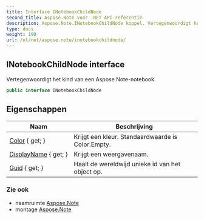 ```yaml
---
title: Interface INotebookChildNode
second_title: Aspose.Note voor .NET API-referentie
description: Aspose.Note.INotebookChildNode koppel. Vertegenwoordigt het kind van een Aspose.Notenotebook.
type: docs
weight: 190
url: /nl/net/aspose.note/inotebookchildnode/
---
```

## INotebookChildNode interface

Vertegenwoordigt het kind van een Aspose.Note-notebook.

```csharp
public interface INotebookChildNode
```

## Eigenschappen

| Naam | Beschrijving |
| --- | --- |
| [Color](../../aspose.note/inotebookchildnode/color/) { get; } | Krijgt een kleur. Standaardwaarde is Color.Empty. |
| [DisplayName](../../aspose.note/inotebookchildnode/displayname/) { get; } | Krijgt een weergavenaam. |
| [Guid](../../aspose.note/inotebookchildnode/guid/) { get; } | Haalt de wereldwijd unieke id van het object op. |

### Zie ook

* naamruimte [Aspose.Note](../../aspose.note/)
* montage [Aspose.Note](../../)


